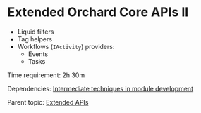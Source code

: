 # Extended Orchard Core APIs II

- Liquid filters
- Tag helpers
- Workflows (`IActivity`) providers:
  - Events
  - Tasks

Time requirement: 2h 30m

Dependencies: [Intermediate techniques in module development](../ModuleDevelopmentAndApis/IntermediateTechniquesInModuleDevelopment)

Parent topic: [Extended APIs](./)
